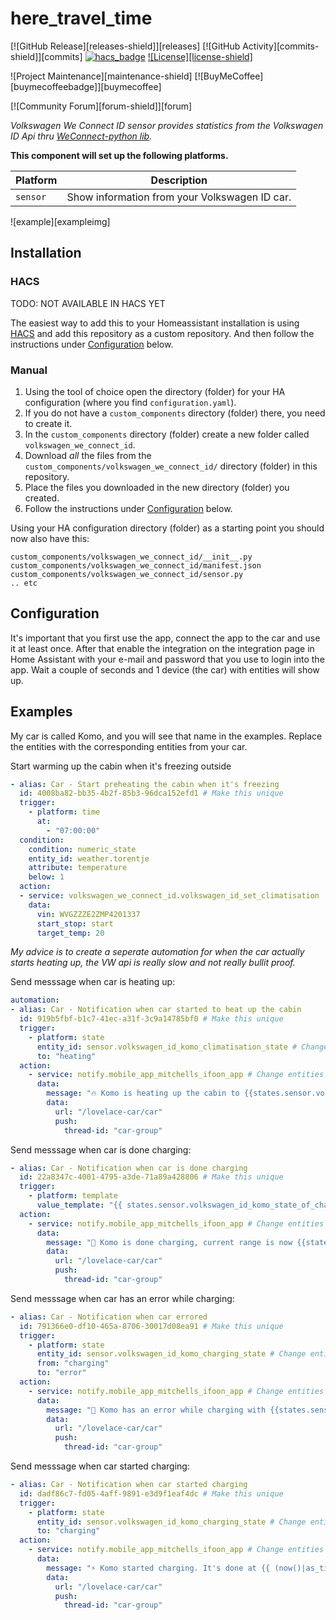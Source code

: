 # here_travel_time

[![GitHub Release][releases-shield]][releases]
[![GitHub Activity][commits-shield]][commits]
[![hacs_badge](https://img.shields.io/badge/HACS-Custom-orange.svg?style=for-the-badge)](https://github.com/custom-components/hacs)
[![License][license-shield]](LICENSE.md)

![Project Maintenance][maintenance-shield]
[![BuyMeCoffee][buymecoffeebadge]][buymecoffee]

[![Community Forum][forum-shield]][forum]

_Volkswagen We Connect ID sensor provides statistics from the Volkswagen ID Api thru [WeConnect-python lib](https://pypi.org/project/weconnect/)._

**This component will set up the following platforms.**

Platform | Description
-- | --
`sensor` | Show information from your Volkswagen ID car.

![example][exampleimg]

## Installation

### HACS

TODO: NOT AVAILABLE IN HACS YET

The easiest way to add this to your Homeassistant installation is using [HACS](https://custom-components.github.io/hacs/) and add this repository as a custom repository. And then follow the instructions under [Configuration](#configuration) below.

### Manual

1. Using the tool of choice open the directory (folder) for your HA configuration (where you find `configuration.yaml`).
2. If you do not have a `custom_components` directory (folder) there, you need to create it.
3. In the `custom_components` directory (folder) create a new folder called `volkswagen_we_connect_id`.
4. Download _all_ the files from the `custom_components/volkswagen_we_connect_id/` directory (folder) in this repository.
5. Place the files you downloaded in the new directory (folder) you created.
6. Follow the instructions under [Configuration](#configuration) below.

Using your HA configuration directory (folder) as a starting point you should now also have this:

```text
custom_components/volkswagen_we_connect_id/__init__.py
custom_components/volkswagen_we_connect_id/manifest.json
custom_components/volkswagen_we_connect_id/sensor.py
.. etc
```

##  Configuration 

It's important that you first use the app, connect the app to the car and use it at least once. 
After that enable the integration on the integration page in Home Assistant with your e-mail and password that you use to login into the app. Wait a couple of seconds and 1 device (the car) with entities will show up. 

## Examples

My car is called Komo, and you will see that name in the examples. 
Replace the entities with the corresponding entities from your car.

Start warming up the cabin when it's freezing outside
```yaml
- alias: Car - Start preheating the cabin when it's freezing
  id: 4008ba82-bb35-4b2f-85b3-96dca152efd1 # Make this unique
  trigger:
    - platform: time
      at:
        - "07:00:00"
  condition:
    condition: numeric_state
    entity_id: weather.torentje
    attribute: temperature
    below: 1
  action:
  - service: volkswagen_we_connect_id.volkswagen_id_set_climatisation
    data:
      vin: WVGZZZE2ZMP4201337
      start_stop: start
      target_temp: 20
```

_My advice is to create a seperate automation for when the car actually starts heating up, the VW api is really slow and not really bullit proof._

Send messsage when car is heating up:
```yaml
automation:
- alias: Car - Notification when car started to heat up the cabin
  id: 919b5fbf-b1c7-41ec-a31f-3c9a14785bf0 # Make this unique
  trigger:
    - platform: state
      entity_id: sensor.volkswagen_id_komo_climatisation_state # Change entities
      to: "heating"
  action:
    - service: notify.mobile_app_mitchells_ifoon_app # Change entities
      data:
        message: "🔥 Komo is heating up the cabin to {{states.sensor.volkswagen_id_komo_target_temperature.state}}°C. It's done at {{ (now()|as_timestamp + (float(states('sensor.volkswagen_id_komo_remaining_climatisation_time')) * 60 ))|timestamp_custom('%H:%M', True) }}." # Change entities or change the message
        data:
          url: "/lovelace-car/car"
          push:
            thread-id: "car-group"
```

Send messsage when car is done charging:
```yaml
- alias: Car - Notification when car is done charging
  id: 22a8347c-4001-4795-a3de-71a89a428806 # Make this unique
  trigger:
    - platform: template
      value_template: "{{ states.sensor.volkswagen_id_komo_state_of_charge.state == states.sensor.volkswagen_id_komo_target_state_of_charge.state }}" # Change entities
  action:
    - service: notify.mobile_app_mitchells_ifoon_app # Change entities
      data:
        message: "🔋 Komo is done charging, current range is now {{states.sensor.volkswagen_id_komo_range.state}}km." # Change entities
        data:
          url: "/lovelace-car/car"
          push:
            thread-id: "car-group"
```

Send messsage when car has an error while charging:
```yaml
- alias: Car - Notification when car errored
  id: 791366e0-df10-465a-8706-30017d08ea91 # Make this unique
  trigger:
    - platform: state
      entity_id: sensor.volkswagen_id_komo_charging_state # Change entities
      from: "charging"
      to: "error"
  action:
    - service: notify.mobile_app_mitchells_ifoon_app # Change entities
      data:
        message: "🚨 Komo has an error while charging with {{states.sensor.volkswagen_id_komo_range.state}}km range." # Change entities
        data:
          url: "/lovelace-car/car"
          push:
            thread-id: "car-group"
```

Send messsage when car started charging:
```yaml
- alias: Car - Notification when car started charging
  id: dadf86c7-fd05-4aff-9891-e3d9f1eaf4dc # Make this unique
  trigger:
    - platform: state
      entity_id: sensor.volkswagen_id_komo_charging_state # Change entities
      to: "charging"
  action:
    - service: notify.mobile_app_mitchells_ifoon_app # Change entities
      data:
        message: "⚡ Komo started charging. It's done at {{ (now()|as_timestamp + (float(states('sensor.volkswagen_id_komo_remaining_charging_time')) * 60 ))|timestamp_custom('%H:%M', True) }} and will have {{states.sensor.volkswagen_id_komo_target_state_of_charge.state}}% battery." # Change entities
        data:
          url: "/lovelace-car/car"
          push:
            thread-id: "car-group"
```

